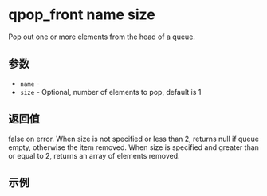 # qpop_front name size

Pop out one or more elements from the head of a queue.

## 参数

* `name` - 
* `size` - Optional, number of elements to pop, default is 1

## 返回值

false on error. When size is not specified or less than 2, returns null if queue empty, otherwise the item removed. When size is specified and greater than or equal to 2, returns an array of elements removed.

## 示例
